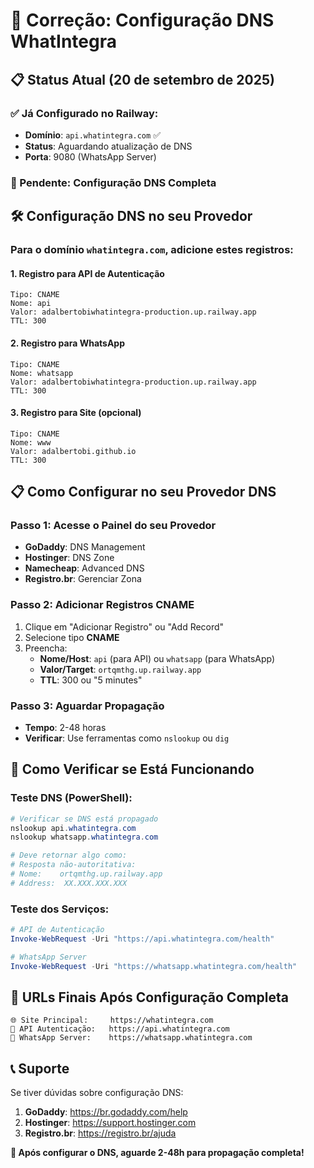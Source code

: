 # 🔧 Correção: Configuração DNS WhatIntegra

## 📋 Status Atual (20 de setembro de 2025)

### ✅ Já Configurado no Railway:
- **Domínio**: `api.whatintegra.com` ✅
- **Status**: Aguardando atualização de DNS
- **Porta**: 9080 (WhatsApp Server)

### 🔄 Pendente: Configuração DNS Completa

## 🛠️ Configuração DNS no seu Provedor

### Para o domínio `whatintegra.com`, adicione estes registros:

#### 1. Registro para API de Autenticação
```
Tipo: CNAME
Nome: api
Valor: adalbertobiwhatintegra-production.up.railway.app
TTL: 300
```

#### 2. Registro para WhatsApp
```
Tipo: CNAME
Nome: whatsapp
Valor: adalbertobiwhatintegra-production.up.railway.app
TTL: 300
```

#### 3. Registro para Site (opcional)
```
Tipo: CNAME
Nome: www
Valor: adalbertobi.github.io
TTL: 300
```

## 📋 Como Configurar no seu Provedor DNS

### Passo 1: Acesse o Painel do seu Provedor
- **GoDaddy**: DNS Management
- **Hostinger**: DNS Zone
- **Namecheap**: Advanced DNS
- **Registro.br**: Gerenciar Zona

### Passo 2: Adicionar Registros CNAME
1. Clique em "Adicionar Registro" ou "Add Record"
2. Selecione tipo **CNAME**
3. Preencha:
   - **Nome/Host**: `api` (para API) ou `whatsapp` (para WhatsApp)
   - **Valor/Target**: `ortqmthg.up.railway.app`
   - **TTL**: 300 ou "5 minutes"

### Passo 3: Aguardar Propagação
- **Tempo**: 2-48 horas
- **Verificar**: Use ferramentas como `nslookup` ou `dig`

## 🧪 Como Verificar se Está Funcionando

### Teste DNS (PowerShell):
```powershell
# Verificar se DNS está propagado
nslookup api.whatintegra.com
nslookup whatsapp.whatintegra.com

# Deve retornar algo como:
# Resposta não-autoritativa:
# Nome:    ortqmthg.up.railway.app
# Address:  XX.XXX.XXX.XXX
```

### Teste dos Serviços:
```powershell
# API de Autenticação
Invoke-WebRequest -Uri "https://api.whatintegra.com/health"

# WhatsApp Server
Invoke-WebRequest -Uri "https://whatsapp.whatintegra.com/health"
```

## 🎯 URLs Finais Após Configuração Completa

```
🌐 Site Principal:     https://whatintegra.com
🔐 API Autenticação:   https://api.whatintegra.com
📱 WhatsApp Server:    https://whatsapp.whatintegra.com
```

## 📞 Suporte

Se tiver dúvidas sobre configuração DNS:
1. **GoDaddy**: https://br.godaddy.com/help
2. **Hostinger**: https://support.hostinger.com
3. **Registro.br**: https://registro.br/ajuda

**🚀 Após configurar o DNS, aguarde 2-48h para propagação completa!**